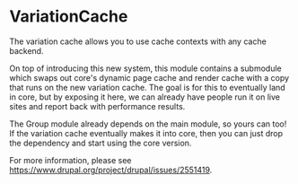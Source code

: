 # VariationCache

The variation cache allows you to use cache contexts with any cache backend.

On top of introducing this new system, this module contains a submodule which swaps out core's dynamic page cache and render cache with a copy that runs on the new variation cache. The goal is for this to eventually land in core, but by exposing it here, we can already have people run it on live sites and report back with performance results.

The Group module already depends on the main module, so yours can too! If the variation cache eventually makes it into core, then you can just drop the dependency and start using the core version.

For more information, please see <https://www.drupal.org/project/drupal/issues/2551419>.